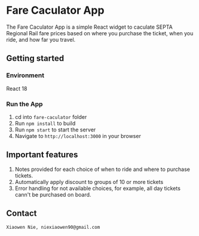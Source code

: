 # Fare Caculator App

The Fare Caculator App is a simple React widget to caculate SEPTA Regional Rail fare prices based on where you purchase the ticket, when you ride, and how far you travel.

## Getting started
### Environment
React 18

### Run the App
1. cd into `fare-caculator` folder 
2. Run `npm install` to build
3. Run `npm start` to start the server
4. Navigate to `http://localhost:3000` in your browser

## Important features
1. Notes provided for each choice of when to ride and where to purchase tickets. 
2. Automatically apply discount to groups of 10 or more tickets
3. Error handling for not available choices, for example, all day tickets cann't be purchased on board.

## Contact
    Xiaowen Nie, niexiaowen90@gmail.com
